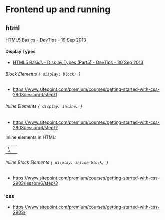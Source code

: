 # Frontend up and running

## html

[HTML5 Basics - DevTips - 19 Sep 2013](https://www.youtube.com/watch?v=NzzGt7EmXVw&list=PLqGj3iMvMa4KlJn1pMYPVV3eYzxJlWcON)

#### Display Types
* [HTML5 Basics - Display Types (Part5) - DevTips -  30 Sep 2013](https://www.youtube.com/watch?v=u-3aQpZD3_Q&index=5&list=PLqGj3iMvMa4KlJn1pMYPVV3eYzxJlWcON)

###### Block Elements `{ display: block; }`
* https://www.sitepoint.com/premium/courses/getting-started-with-css-2903/lesson/6/step/1

###### Inline Elements `{ display: inline; }`
* https://www.sitepoint.com/premium/courses/getting-started-with-css-2903/lesson/6/step/2 

Inline elements in HTML:
<table>
  <tr>
    <td><a href="a-a">\<a></a></td>
    <td><a href="b-abbr"><abbr></a></td>
  </tr>
</table>

###### Inline Block Elements `{ display: inline-block; }`
* https://www.sitepoint.com/premium/courses/getting-started-with-css-2903/lesson/6/step/3

### css

* https://www.sitepoint.com/premium/courses/getting-started-with-css-2903/
